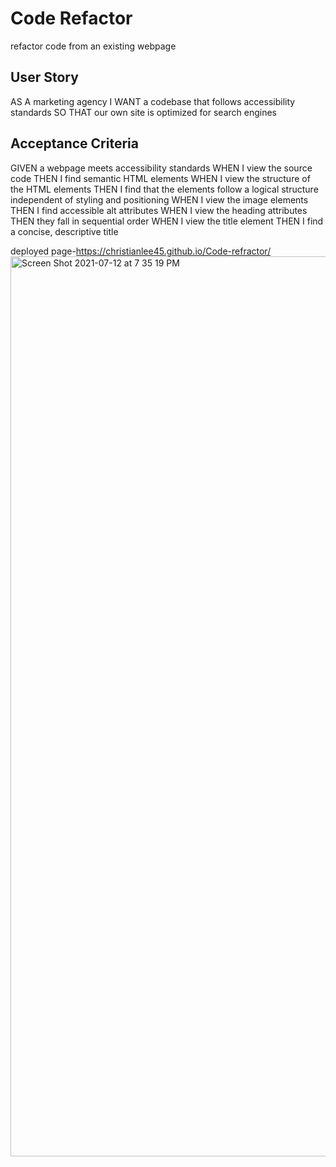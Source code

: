 # Code Refactor

refactor code from an existing webpage

## User Story

AS A marketing agency
I WANT a codebase that follows accessibility standards
SO THAT our own site is optimized for search engines


## Acceptance Criteria

GIVEN a webpage meets accessibility standards
WHEN I view the source code
THEN I find semantic HTML elements
WHEN I view the structure of the HTML elements
THEN I find that the elements follow a logical structure independent of styling and positioning
WHEN I view the image elements
THEN I find accessible alt attributes
WHEN I view the heading attributes
THEN they fall in sequential order
WHEN I view the title element
THEN I find a concise, descriptive title


deployed page-https://christianlee45.github.io/Code-refractor/
<img width="1440" alt="Screen Shot 2021-07-12 at 7 35 19 PM" src="https://user-images.githubusercontent.com/78834444/125368543-6a917480-e348-11eb-90f9-c2f5150aa95a.png">




